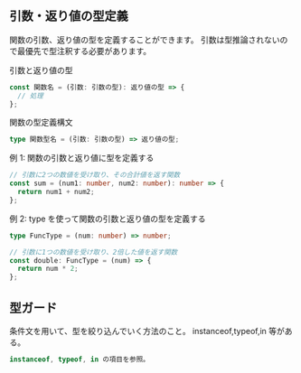 ## 引数・返り値の型定義

関数の引数、返り値の型を定義することができます。
引数は型推論されないので最優先で型注釈する必要があります。

引数と返り値の型

```ts
const 関数名 = (引数: 引数の型): 返り値の型 => {
  // 処理
};
```

関数の型定義構文

```ts
type 関数型名 = (引数: 引数の型) => 返り値の型;
```

例 1: 関数の引数と返り値に型を定義する

```ts
// 引数に2つの数値を受け取り、その合計値を返す関数
const sum = (num1: number, num2: number): number => {
  return num1 + num2;
};
```

例 2: type を使って関数の引数と返り値の型を定義する

```ts
type FuncType = (num: number) => number;

// 引数に1つの数値を受け取り、2倍した値を返す関数
const double: FuncType = (num) => {
  return num * 2;
};
```

## 型ガード

条件文を用いて、型を絞り込んでいく方法のこと。
instanceof,typeof,in 等がある。

```ts
instanceof, typeof, in の項目を参照。
```
